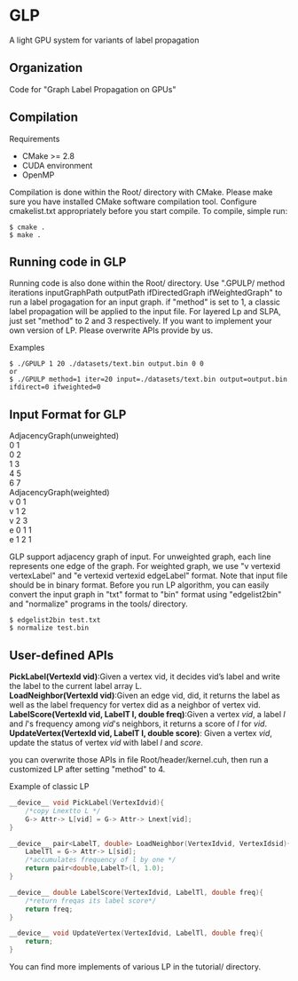 # GLP
A light GPU system for variants of label propagation

Organization
--------
Code for "Graph Label Propagation on GPUs"

Compilation
--------

Requirements

* CMake &gt;= 2.8
* CUDA environment
* OpenMP

Compilation is done within the Root/ directory with CMake. 
Please make sure you have installed CMake software compilation tool.
Configure cmakelist.txt appropriately before you start compile. 
To compile, simple run:

```
$ cmake .
$ make .
```

Running code in GLP
--------
Running code is also done within the Root/ directory. 
Use ".GPULP/ method iterations inputGraphPath outputPath ifDirectedGraph ifWeightedGraph" to run a label progagation for an input graph.
if "method" is set to 1, a classic label propagation will be applied to the input file. 
For layered Lp and SLPA, just set "method" to 2 and 3 respectively. If you want to implement your own version of LP.
Please overwrite APIs provide by us.

Examples
```
$ ./GPULP 1 20 ./datasets/text.bin output.bin 0 0
or
$ ./GPULP method=1 iter=20 input=./datasets/text.bin output=output.bin ifdirect=0 ifweighted=0
```
Input Format for GLP
--------

AdjacencyGraph(unweighted)  
0 1  
0 2  
1 3  
4 5  
6 7  
AdjacencyGraph(weighted)  
v 0 1  
v 1 2  
v 2 3  
e 0 1 1  
e 1 2 1  

GLP support adjacency graph of input. For unweighted graph,
each line represents one edge of the graph.
For weighted graph, we use "v vertexid vertexLabel" and "e vertexid vertexid edgeLabel" format.
Note that input file should be in binary format.
Before you run LP algorithm, 
you can easily convert the input graph in "txt" format to "bin" format using "edgelist2bin" and "normalize" programs in the tools/ directory.

```
$ edgelist2bin test.txt
$ normalize test.bin
```

User-defined APIs
--------
**PickLabel(VertexId vid)**:Given a vertex vid, it decides vid’s label and write the label to the current label array L.  
**LoadNeighbor(VertexId vid)**:Given an edge vid, did, it returns the label as well as the label frequency for vertex did as a neighbor of vertex vid.  
**LabelScore(VertexId vid, LabelT l, double freq)**:Given a vertex $vid$, a label $l$ and  $l$'s frequency among $vid$'s neighbors, it returns a score of $l$ for $vid$.  
**UpdateVertex(VertexId vid, LabelT l, double score)**: Given a vertex $vid$, update the status of vertex $vid$ with label $l$ and $score$.  

you can overwrite those APIs in file Root/header/kernel.cuh, then run a customized LP after setting "method" to 4.

Example of classic LP
```c++
__device__ void PickLabel(VertexIdvid){
    /*copy Lnextto L */
    G-> Attr-> L[vid] = G-> Attr-> Lnext[vid];
}

__device__ pair<LabelT, double> LoadNeighbor(VertexIdvid, VertexIdsid){
    LabelTl = G-> Attr-> L[sid];
    /*accumulates frequency of l by one */
    return pair<double,LabelT>(l, 1.0);
}

__device__ double LabelScore(VertexIdvid, LabelTl, double freq){
    /*return freqas its label score*/
    return freq;
}

__device__ void UpdateVertex(VertexIdvid, LabelTl, double freq){
    return;
}
```

You can find more implements of various LP in the tutorial/ directory.
